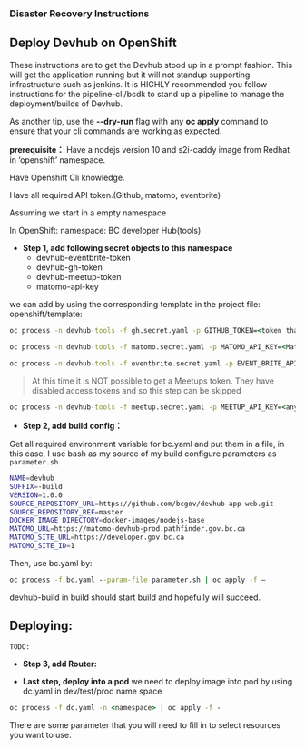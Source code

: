 ### Disaster Recovery Instructions


## Deploy Devhub on OpenShift
These instructions are to get the Devhub stood up in a prompt fashion. This will get the application running but it will not standup supporting infrastructure such as jenkins. It is HIGHLY recommended you follow instructions for the pipeline-cli/bcdk to stand up a pipeline to manage the deployment/builds of Devhub.

As another tip, use the __--dry-run__ flag with any __oc apply__ command to ensure that your cli commands are working as expected.
 
 
**prerequisite：**
Have a nodejs version 10 and s2i-caddy image from Redhat in ‘openshift’ namespace.

Have Openshift Cli knowledge.

Have all required API token.(Github, matomo, eventbrite)

Assuming we start in a empty namespace
 
In OpenShift: namespace: BC developer Hub(tools)  


- **Step 1, add following secret objects to this namespace** 
  * devhub-eventbrite-token
  * devhub-gh-token
  * devhub-meetup-token
  * matomo-api-key

 we can add by using the corresponding template in the project file: openshift/template:

```cmd
oc process -n devhub-tools -f gh.secret.yaml -p GITHUB_TOKEN=<token that you get from github> | oc apply -f –
 
oc process -n devhub-tools -f matomo.secret.yaml -p MATOMO_API_KEY=<Matomo access token> | oc apply -f -

oc process -n devhub-tools -f eventbrite.secret.yaml -p EVENT_BRITE_API_KEY=<Event brite api key if you have> |oc apply -f –
```
>At this time it is NOT possible to get a Meetups token. They have disabled access tokens and so this step can be skipped 

```cmd
oc process -n devhub-tools -f meetup.secret.yaml -p MEETUP_API_KEY=<anything> | oc apply -f –
```
 
 
- **Step 2, add build config：**

Get all required environment variable for bc.yaml and put them in a file, in this case, I use bash as my source of my build configure parameters as `parameter.sh`
```sh
NAME=devhub
SUFFIX=-build
VERSION=1.0.0
SOURCE_REPOSITORY_URL=https://github.com/bcgov/devhub-app-web.git
SOURCE_REPOSITORY_REF=master
DOCKER_IMAGE_DIRECTORY=docker-images/nodejs-base
MATOMO_URL=https://matomo-devhub-prod.pathfinder.gov.bc.ca
MATOMO_SITE_URL=https://developer.gov.bc.ca
MATOMO_SITE_ID=1
```

Then, use bc.yaml by:
```cmd
oc process -f bc.yaml --param-file parameter.sh | oc apply -f –
```

devhub-build in build should start build and hopefully will succeed.
 
## Deploying:
`TODO:`

- **Step 3, add Router:**


- **Last step, deploy into a pod**
we need to deploy image into pod by using dc.yaml in dev/test/prod name space

```cmd
oc process -f dc.yaml -n <namespace> | oc apply -f -
```

There are some parameter that you will need to fill in to select resources you want to use.
 
 
 